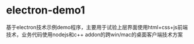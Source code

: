 # electron-demo1
基于electron技术示例demo程序，主要用于试验上层界面使用html+css+js前端技术，业务代码使用nodejs和c++ addon的跨win/mac的桌面客户端技术方案
